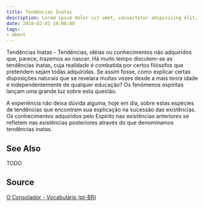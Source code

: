 ```yaml
---
title: Tendências Inatas
description: Lorem ipsum dolor sit amet, consectetur adipisicing elit, sed do eiusmod tempor incididunt ut labore et dolore magna aliqua.  TODO
date: 2019-02-01 19:00:00
tags:
- about
---
```


Tendências Inatas - Tendências, idéias ou conhecimentos não adquiridos que, parece, trazemos ao nascer. Há muito tempo discutem-se as tendências inatas, cuja realidade é combatida por certos filósofos que pretendem sejam todas adquiridas. Se assim fosse, como explicar certas disposições naturais que se revelara muitas vezes desde a mais tenra idade e independentemente de qualquer educação? Os fenômenos espíritas lançam uma grande luz sobre esta questão.

A experiência não deixa dúvida alguma, hoje em dia, sobre estas espécies de tendências que encontram sua explicação na sucessão das existências. Os conhecimentos adquiridos pelo Espírito nas existências anteriores se refletem nas existências posteriores através do que denominamos tendências inatas. 

## See Also
TODO

## Source
[O Consolador - Vocabulário (pt-BR)](http://www.oconsolador.com.br/linkfixo/vocabulario/principal.html)
